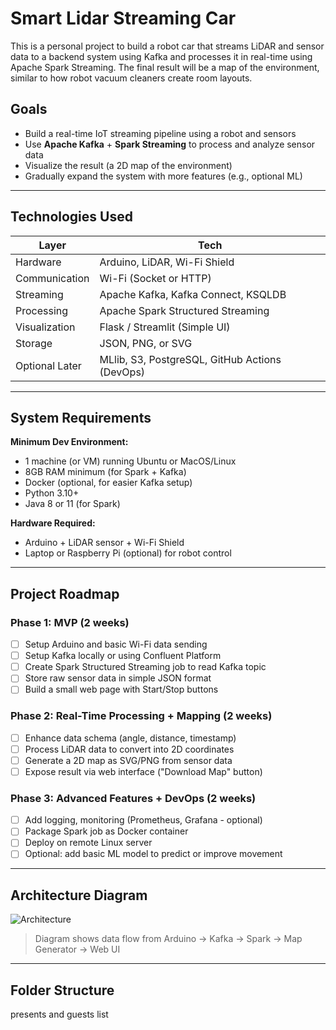 # Smart Lidar Streaming Car

This is a personal project to build a robot car that streams LiDAR and sensor data to a backend system using Kafka and processes it in real-time using Apache Spark Streaming. The final result will be a map of the environment, similar to how robot vacuum cleaners create room layouts.

## Goals
- Build a real-time IoT streaming pipeline using a robot and sensors
- Use **Apache Kafka** + **Spark Streaming** to process and analyze sensor data
- Visualize the result (a 2D map of the environment)
- Gradually expand the system with more features (e.g., optional ML)

---

## Technologies Used
| Layer | Tech |
|-------|------|
| Hardware | Arduino, LiDAR, Wi-Fi Shield |
| Communication | Wi-Fi (Socket or HTTP) |
| Streaming | Apache Kafka, Kafka Connect, KSQLDB |
| Processing | Apache Spark Structured Streaming |
| Visualization | Flask / Streamlit (Simple UI) |
| Storage | JSON, PNG, or SVG |
| Optional Later | MLlib, S3, PostgreSQL, GitHub Actions (DevOps) |

---

## System Requirements

**Minimum Dev Environment:**
- 1 machine (or VM) running Ubuntu or MacOS/Linux
- 8GB RAM minimum (for Spark + Kafka)
- Docker (optional, for easier Kafka setup)
- Python 3.10+
- Java 8 or 11 (for Spark)

**Hardware Required:**
- Arduino + LiDAR sensor + Wi-Fi Shield
- Laptop or Raspberry Pi (optional) for robot control

---

## Project Roadmap

### **Phase 1: MVP (2 weeks)**
- [ ] Setup Arduino and basic Wi-Fi data sending
- [ ] Setup Kafka locally or using Confluent Platform
- [ ] Create Spark Structured Streaming job to read Kafka topic
- [ ] Store raw sensor data in simple JSON format
- [ ] Build a small web page with Start/Stop buttons

### **Phase 2: Real-Time Processing + Mapping (2 weeks)**
- [ ] Enhance data schema (angle, distance, timestamp)
- [ ] Process LiDAR data to convert into 2D coordinates
- [ ] Generate a 2D map as SVG/PNG from sensor data
- [ ] Expose result via web interface ("Download Map" button)

### **Phase 3: Advanced Features + DevOps (2 weeks)**
- [ ] Add logging, monitoring (Prometheus, Grafana - optional)
- [ ] Package Spark job as Docker container
- [ ] Deploy on remote Linux server
- [ ] Optional: add basic ML model to predict or improve movement

---

## Architecture Diagram

![Architecture](docs/architecture.png)

> Diagram shows data flow from Arduino → Kafka → Spark → Map Generator → Web UI

---

## Folder Structure

presents and guests list